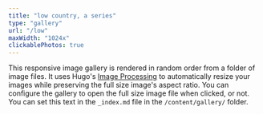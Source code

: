 ```yaml
---
title: "low country, a series"
type: "gallery"
url: "/low"
maxWidth: "1024x"
clickablePhotos: true
---
```


This responsive image gallery is rendered in random order from a folder of image files. It uses Hugo's [Image Processing](https://gohugo.io/content-management/image-processing/) to automatically resize your images while preserving the full size image's aspect ratio. You can configure the gallery to open the full size image file when clicked, or not. You can set this text in the `_index.md` file in the `/content/gallery/` folder.

